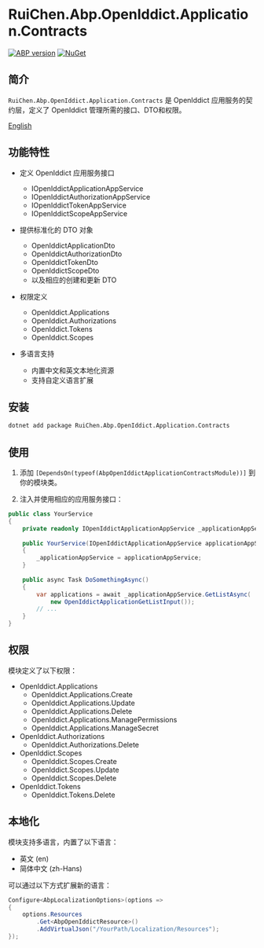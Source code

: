 # RuiChen.Abp.OpenIddict.Application.Contracts

[![ABP version](https://img.shields.io/badge/dynamic/xml?style=flat-square&color=yellow&label=abp&query=%2F%2FProject%2FPropertyGroup%2FAbpVersion&url=https%3A%2F%2Fraw.githubusercontent.com%2Fcolinin%2Fabp-next-admin%2Fmaster%2Faspnet-core%2Fmodules%2FopenIddict%2FRuiChen.Abp.OpenIddict.Application.Contracts%2FRuiChen.Abp.OpenIddict.Application.Contracts.csproj)](https://abp.io)
[![NuGet](https://img.shields.io/nuget/v/RuiChen.Abp.OpenIddict.Application.Contracts.svg?style=flat-square)](https://www.nuget.org/packages/RuiChen.Abp.OpenIddict.Application.Contracts)

## 简介

`RuiChen.Abp.OpenIddict.Application.Contracts` 是 OpenIddict 应用服务的契约层，定义了 OpenIddict 管理所需的接口、DTO和权限。

[English](./README.EN.md)

## 功能特性

* 定义 OpenIddict 应用服务接口
  * IOpenIddictApplicationAppService
  * IOpenIddictAuthorizationAppService
  * IOpenIddictTokenAppService
  * IOpenIddictScopeAppService

* 提供标准化的 DTO 对象
  * OpenIddictApplicationDto
  * OpenIddictAuthorizationDto
  * OpenIddictTokenDto
  * OpenIddictScopeDto
  * 以及相应的创建和更新 DTO

* 权限定义
  * OpenIddict.Applications
  * OpenIddict.Authorizations
  * OpenIddict.Tokens
  * OpenIddict.Scopes

* 多语言支持
  * 内置中文和英文本地化资源
  * 支持自定义语言扩展

## 安装

```bash
dotnet add package RuiChen.Abp.OpenIddict.Application.Contracts
```

## 使用

1. 添加 `[DependsOn(typeof(AbpOpenIddictApplicationContractsModule))]` 到你的模块类。

2. 注入并使用相应的应用服务接口：

```csharp
public class YourService
{
    private readonly IOpenIddictApplicationAppService _applicationAppService;
    
    public YourService(IOpenIddictApplicationAppService applicationAppService)
    {
        _applicationAppService = applicationAppService;
    }
    
    public async Task DoSomethingAsync()
    {
        var applications = await _applicationAppService.GetListAsync(
            new OpenIddictApplicationGetListInput());
        // ...
    }
}
```

## 权限

模块定义了以下权限：

* OpenIddict.Applications
  * OpenIddict.Applications.Create
  * OpenIddict.Applications.Update
  * OpenIddict.Applications.Delete
  * OpenIddict.Applications.ManagePermissions
  * OpenIddict.Applications.ManageSecret
* OpenIddict.Authorizations
  * OpenIddict.Authorizations.Delete
* OpenIddict.Scopes
  * OpenIddict.Scopes.Create
  * OpenIddict.Scopes.Update
  * OpenIddict.Scopes.Delete
* OpenIddict.Tokens
  * OpenIddict.Tokens.Delete

## 本地化

模块支持多语言，内置了以下语言：

* 英文 (en)
* 简体中文 (zh-Hans)

可以通过以下方式扩展新的语言：

```csharp
Configure<AbpLocalizationOptions>(options =>
{
    options.Resources
        .Get<AbpOpenIddictResource>()
        .AddVirtualJson("/YourPath/Localization/Resources");
});
```
